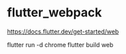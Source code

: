 # flutter_webpack

https://docs.flutter.dev/get-started/web

 flutter run -d chrome
 flutter build web